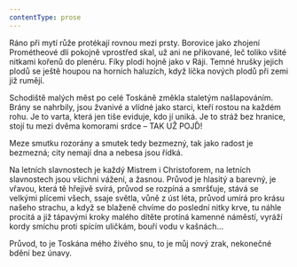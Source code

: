 ```yaml
---
contentType: prose
---
```


Ráno při mytí růže protékají rovnou mezi prsty. Borovice jako zhojení Prométheové dlí pokojně vprostřed skal, už ani ne přikované, leč toliko všité nitkami kořenů do plenéru. Fíky plodí hojně jako v Ráji. Temné hrušky jejich plodů se ještě houpou na horních haluzích, když líčka nových plodů při zemi již rumějí.

Schodiště malých měst po celé Toskáně změkla staletým našlapováním. Brány se nahrbily, jsou žvanivé a vlídné jako starci, kteří rostou na každém rohu. Je to varta, která jen tiše eviduje, kdo jí uniká. Je to stráž bez hranice, stojí tu mezi dvěma komorami srdce – TAK UŽ POJĎ!

Meze smutku rozorány a smutek tedy bezmezný, tak jako radost je bezmezná; city nemají dna a nebesa jsou řídká.

Na letních slavnostech je každý Mistrem i Christoforem, na letních slavnostech jsou všichni vážení, a žasnou. Průvod je hlasitý a barevný, je vřavou, která tě hřejivě svírá, průvod se rozpíná a smršťuje, stává se velkými plícemi všech, ssaje světla, vůně z úst léta, průvod umírá pro krásu našeho strachu, a když se blaženě chvíme do poslední nitky krve, tu náhle procitá a již tápavými kroky malého dítěte protíná kamenné náměstí, vyráží kordy smíchu proti spícím uličkám, bouří vodu v kašnách…

Průvod, to je Toskána mého živého snu, to je můj nový zrak, nekonečné bdění bez únavy.
